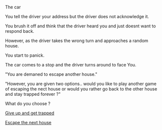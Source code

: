 The car

You  tell the driver your address but the driver does not acknowledge it.

You brush it off and think that the driver heard you and just doesnt want to respond back.

However, as the driver takes the wrong turn and approaches a random house.

You start to panick.

The car comes to a stop and the driver turns around to face You.

"You are demaned to escape another house."

"However, you are given two options.. would you like to play another game of escaping the nect house or would you rather go back to the other house and stay trapped forever ?"

What do you choose ?

[Give up and get trapped](trapped.md)

[Escape the next house](Windor.md)
